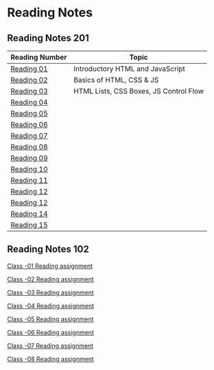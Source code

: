 # Reading Notes

## Reading Notes 201

|Reading Number|Topic|
|---|---|
|[Reading 01](Reading-2-01.md)|Introductory HTML and JavaScript|
|[Reading 02](Reading-2-02.md)|Basics of HTML, CSS & JS|
|[Reading 03](Reading-2-03.md)|HTML Lists, CSS Boxes, JS Control Flow|
|[Reading 04](Reading-2-04.md)
|[Reading 05](Reading-2-05.md)
|[Reading 06](Reading-2-06.md)
|[Reading 07](Reading-2-07.md)
|[Reading 08](Reading-2-08.md)
|[Reading 09](Reading-2-09.md)
|[Reading 10](Reading-2-12.md)
|[Reading 11](Reading-2-11.md)
|[Reading 12](Reading-2-12.md)
|[Reading 12](Reading-2-13.md)
|[Reading 14](Reading-2-14.md)
|[Reading 15](Reading-2-15.md)

## Reading Notes 102

[Class -01 Reading assignment](Reading-1-01.md)

[Class -02 Reading assignment](Reading-1-02.md)

[Class -03 Reading assignment](Reading-1-03.md)

[Class -04 Reading assignment](Reading-1-04.md)

[Class -05 Reading assignment](Reading-1-05.md)

[Class -06 Reading assignment](Reading-1-06.md)

[Class -07 Reading assignment](Reading-1-07.md)

[Class -08 Reading assignment](Reading-1-08.md)

